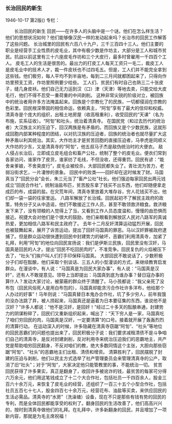 ### 长治回民的新生

1946-10-17
第2版()
专栏：

　　长治回民的新生
    回民——在许多人的头脑中是一个谜。他们在怎么样生活？他们的思想状况如何？他们能够像汉民一样的发动起来吗？长治市的回民工作解答了这些问题。
    长治城里的回民有六百八十九户，三千三百四十三人。他们主要的职业是经营手工业性质的皮毛业，其中有极少数是作坊主，大部分是工人和城市贫民。抗战以前这里有三十六座皮毛作坊和三个大皮行，最多时曾雇用一千四百个工人。
    皮毛工人的生活是很苦的。最出力的打皮工人每天工资只一毛二，裁皮工人是皮毛业中的技术人才，裁一件皮袄也不过四毛五。但是，工人们并不能完全拿到这些钱。他们极穷，每人平均不到半亩地，每到二三月间就都困起来了，只得向作坊里预支工资，作坊里照例要少给些。
    工人们、贫民们有时自己也熟三二十张皮子，缝几身皮袄。他们自己无力运到汉（口）津（天津）等地去卖，只能交给大皮毛行，他们不得不忍受一重荷重的中间剥削。
    这种非常尖锐的阶级对立，被回族中的统治者用许多方法掩盖起来。回族是个宗教化了的民族，一切都侵润在宗教的色彩里。回民根深蒂固的相信命运，依赖真主，“阿訇”享有了最大的信仰和权威。清真寺是个庞大的组织，出租土地房屋（收高租重利），收受回民的“天课”（名为布施，实系征收）。“阿訇”和社头，统治着清真寺。
    在国民党（和过去历代的统治者）大汉族主义的压迫下，回汉两族是有矛盾的。而回族又是个少数民族，这就形成回胞内部某种程度的团结，以对抗汉族的压迫者，回族的统治者也就尽量扩大这种矛盾以利其统治。其实，大作坊主才是贫苦回胞的直接压迫者，马李虎是同顺义大作坊的少东，又是清真寺的“阿訇”，他五叔马子杰是敌伪统治时的大便衣。
    敌人侵占长治后，立即成立皮毛组合和畜产公社，统制了整个的皮毛业。便衣们常到各家访问，谁家作了皮货，谁家纺了毛线，不但没收，还得重罚。回民有谚：“能舍亲爹娘，不舍臭皮行”，皮毛业被绞杀，大部回民都失业了。青壮流为苦力，老弱沿街求乞，一片凄惨的景象。
    回民中的败类——回奸却在这时候发了财。马国真当了“回民分会”会长，朱三元当了“畜产公社”社长。他们强迫每家回民出两元钱成立“回民合作社”，统制油盐布匹，贫苦股东拿了钱买不出东西，他们却随便拿走成匹的布，成袋的盐。在灾荒年间，清真寺里放着大堆存谷，穷人花钱买不出，他们却一袋一袋的往家里运。
    八路军解放了长治城。回民起初不了解民主政府的政策，特务分子又从中造谣，他们不敢接近工作人员，甚至不敢领救济粮食。救济粮发下来了，没有领粮的人觉得上了当，又看到工作人员态度温和，慢慢的由恐惧而接近。祝捷大会对他们是个很大的鼓励，他们亲眼看到解放区人民对八路军的真诚热爱，更加相信八路军和民主政府了。
    去年十二月反奸清算运动猛烈开展，回民也被鼓舞起来，展开了诉苦运动，提出了回奸马国真的罪恶。马以汉奸罪被政府逮捕了。但是群众运动很快遭到回民中封建势力的破坏，恶霸们利用清真寺，加紧了礼拜，利用“阿訇”的地位向回民宣扬说：我们是伊斯兰民族，回民里没有汉奸，马国真是回民的人才。提出“回民不吃回民肉的”，不准竞争。回民复仇的火焰被压下去了，“社头”们挨户叫人们打手印保释马国真。
    大部回民不敢说话了，少数积极分子们却在酝酿，他们采取个别谈话、三五人的小型漫谈的方式，来继续教育启发群众。在漫谈中，有人说：“马国真是为回民大家办事”，有人说：“马国真是汉奸”，还有人不敢提意见。领导上当即提出：马国真到底为谁办事？替日寇办事的算什人？发动大家讨论，被蒙蔽的群众终于清醒了。马小孩都说：“我父亲死了没布包（回民风俗死人是用白布包的），马国真却能贪污合作社许多洋布，他给那个人办过的好事”！马年则说：“马国真替日本鬼办合作社，坑了多少穷人，前年我饿的没办法跳了井，被人捞起来，马国真还是逼着为日本要征集的东西，谁说他不是汉奸？”许多人都说：“他不是汉奸，是回奸！”经过二十多天的酝酿串通，封建势力的阴谋粉碎了，回民们又重新组织起来，喊出了：“天下穷人是一家，马国真吃了咱们穷回民的肉，马国真是汉奸，一定要清算”的口号。接着就开展了轰轰烈烈的清算行动。
    在运动深入的时候，许多隐藏在清真寺窃踞“阿訇”、“社头”等地位的回民恶霸们的问题也提出来了，回民积极分子说：我们要求减租清债不是斗争咱们自己的清真寺，是反对封建剥削，反对利用寺来统治压迫我们的恶霸地主，共产党是帮助咱穷回民翻身，不反对咱们的教，绝大多数同情这个主张，大胆向那些窃踞“阿訇”、“社头”的恶霸地主们出租、清债和增资。
    清算胜利了，回民摆脱了封建的压迫与剥削，他们以民主方式选举了社产管理委员会来管理清真寺的公产，取消了旧“社头”；对于“阿訇”，大家决定他只能管教里的事，不能统治一切。
    贫苦回民获得了许多果实，真正是翻身了，收回许多被讹诈的钱，最贫苦的每家可分得六万余元，他们用这笔钱成立了十二个大合作社，包括社员一千四百余人，股金三百六十余万元，来恢复了皮毛业的经营，还组织了一百三十五个小型合作社，包括社员五百七十七人，股金四百七十余万元，经营花布、油盐等买卖，来供应回民的生活必需品。清真寺的“水房”（洗澡塘）设备，现在不只是那些有钱有势的回民的专利，而是全体回民都能享受的权利了。翻身回民的生活改善了，他们高高兴兴的，按时到清真寺做他们的礼拜。在礼拜中，许多新翻身的回民，并且增加了一项新内容，那就是为毛主席祝福！
